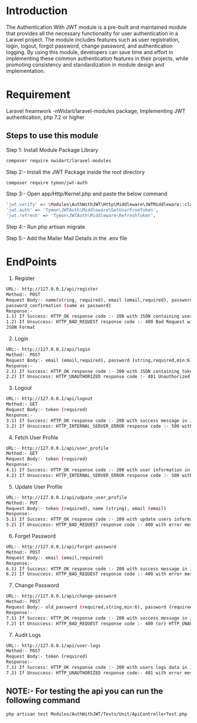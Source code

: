 # Introduction


The Authentication With JWT module is a pre-built and maintained module that provides all the necessary functionality for user authentication in a Laravel project. The module includes features such as user registration, login, logout, forgot password, change password, and authentication logging. By using this module, developers can save time and effort in implementing these common authentication features in their projects, while promoting consistency and standardization in module design and implementation.


# Requirement 


Laravel freamwork -nWidart/laravel-modules package, Implementing JWT authentication, php 7.2 or higher

## Steps to use this module


Step 1: Install Module Package Library  


``` bash
composer require nwidart/laravel-modules
```

Step 2:- Install the JWT Package inside the root directory 

``` bash
composer require tymon/jwt-auth
```


Step 3:- Open app/Http/Kernel.php and paste the below command

``` bash
'jwt.verify' => \Modules\AuthWithJWT\Http\Middleware\JWTMiddleware::class,
'jwt.auth' => 'Tymon\JWTAuth\Middleware\GetUserFromToken',
'jwt.refresh' => 'Tymon\JWTAuth\Middleware\RefreshToken',
```


Step 4:- Run php artisan migrate


Step 5:- Add the Mailer Mail Details in the .env file



# EndPoints


1) Register

``` bash
URL:- http://127.0.0.1/api/register
Method:- POST
Request Body:- name(string, required), email (email,required), password (string,required,min:6),
password_confirmation (same as password)
Response:- 
1.1) If Success: HTTP_OK response code :- 200 with JSON containing user information and token
1.2) If Unsuccess: HTTP_BAD_REQUEST response code :- 400 Bad Request with error message in
JSON Format
```


2) Login

``` bash
URL:- http://127.0.0.1/api/login
Method:- POST
Request Body:- email (email,required), password (string,required,min:6)
Response:- 
2.1) If Success: HTTP_OK response code :- 200 with JSON containing token
2.2) If Unsuccess: HTTP_UNAUTHORIZED response code :- 401 Unauthorized with error message in JSON format
```


3) Logout

```bash
URL:- http://127.0.0.1/api/logout
Method:- GET
Request Body:- token (required)
Response:- 
3.1) If Success: HTTP_OK response code :- 200 with success message in JSON format
3.2) If Unsuccess: HTTP_INTERNAL_SERVER_ERROR response code :- 500 with error message in JSON format
```


4) Fetch User Profile

```bash
URL:- http://127.0.0.1/api/user_profile
Method:- GET
Request Body:- token (required)
Response:- 
4.1) If Success: HTTP_OK response code :- 200 with user information in JSON format
4.2) If Unsuccess: HTTP_INTERNAL_SERVER_ERROR response code :- 500 with error message in JSON format
```


5) Update User Profile

```bash
URL:- http://127.0.0.1/api/udpate_user_profile
Method:- PUT
Request Body:- token (required), name (string), email (email)
Response:- 
5.1) If Success: HTTP_OK response code :- 200 with update users information & fetch the updated information in JSON format
5.2) If Unsuccess: HTTP_BAD_REQUEST response code :- 400 with error message in JSON format
```


6) Forget Password

```bash
URL:- http://127.0.0.1/api/forgot-password
Method:- POST
Request Body:- email (email,required)
Response:- 
6.1) If Success: HTTP_OK response code :- 200 with success message in JSON Format and email will be sent to the user with temporary password
6.2) If Unsuccess: HTTP_BAD_REQUEST response code :- 400 with error message in JSON format
```


7) Change Password

```bash
URL:- http://127.0.0.1/api/change-password
Method:- POST
Request Body:- old_password (required,string,min:6), password (required,string,min:6), password_confirmation (same as password)
Response:- 
7.1) If Success: HTTP_OK response code :- 200 with success message in JSON Format.
7.2) If Unsuccess: HTTP_BAD_REQUEST response code :- 400 (or) HTTP_UNAUTHORIZED response code:- 401 with error message in JSON format
```


7) Audit Logs

```bash
URL:- http://127.0.0.1/api/user-logs
Method:- POST
Request Body:- token (required)
Response:- 
7.1) If Success: HTTP_OK response code :- 200 with users logs data in JSON Format.
7.2) If Unsuccess: HTTP_UNAUTHORIZED response code:- 401 with error message in JSON format
```


## NOTE:- For testing the api you can run the following command
 
```bash
php artisan test Modules/AuthWithJWT/Tests/Unit/ApiControllerTest.php
```
